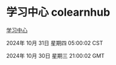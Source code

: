 # 学习中心 colearnhub
[学习中心](http://219.139.197.74:56308/colearnhub/)

2024年 10月 31日 星期四 05:00:02 CST

2024年 10月 30日 星期三 21:00:02 GMT
